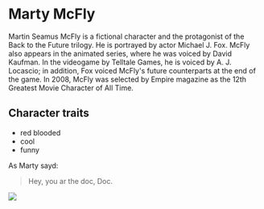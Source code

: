 # Marty McFly

Martin Seamus McFly is a fictional character and the protagonist of the Back to the Future trilogy. 
He is portrayed by actor Michael J. Fox. McFly also appears in the animated series, where he was voiced by David Kaufman. 
In the videogame by Telltale Games, he is voiced by A. J. Locascio; in addition, Fox voiced McFly's future counterparts 
at the end of the game. In 2008, McFly was selected by Empire magazine as the 12th Greatest Movie Character of All Time.

## Character traits
* red blooded
* cool
* funny

As Marty sayd:
> Hey, you ar the doc, Doc.

<img src="https://upload.wikimedia.org/wikipedia/en/d/d8/Michael_J._Fox_as_Marty_McFly_in_Back_to_the_Future%2C_1985.jpg"/>